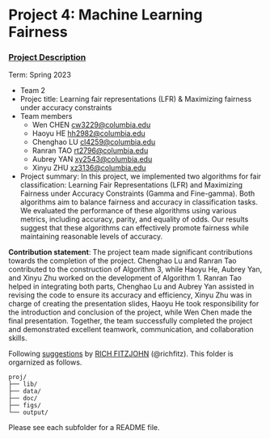# Project 4: Machine Learning Fairness

### [Project Description](doc/project4_desc.md)

Term: Spring 2023

+ Team 2
+ Projec title: Learning fair representations (LFR) & Maximizing fairness under accuracy constraints
+ Team members
	+ Wen CHEN cw3229@columbia.edu
	+ Haoyu HE hh2982@columbia.edu
	+ Chenghao LU cl4259@columbia.edu
	+ Ranran TAO rt2796@columbia.edu
	+ Aubrey YAN xy2543@columbia.edu
	+ Xinyu ZHU xz3136@columbia.edu
+ Project summary: In this project, we implemented two algorithms for fair classification: Learning Fair Representations (LFR) and Maximizing Fairness under Accuracy Constraints (Gamma and Fine-gamma). Both algorithms aim to balance fairness and accuracy in classification tasks. We evaluated the performance of these algorithms using various metrics, including accuracy, parity, and equality of odds. Our results suggest that these algorithms can effectively promote fairness while maintaining reasonable levels of accuracy.

**Contribution statement**: The project team made significant contributions towards the completion of the project. Chenghao Lu and Ranran Tao contributed to the construction of Algorithm 3, while Haoyu He, Aubrey Yan, and Xinyu Zhu worked on the development of Algorithm 1. Ranran Tao helped in integrating both parts, Chenghao Lu and Aubrey Yan assisted in revising the code to ensure its accuracy and efficiency, Xinyu Zhu was in charge of creating the presentation slides, Haoyu He took responsibility for the introduction and conclusion of the project, while Wen Chen made the final presentation. Together, the team successfully completed the project and demonstrated excellent teamwork, communication, and collaboration skills.

Following [suggestions](http://nicercode.github.io/blog/2013-04-05-projects/) by [RICH FITZJOHN](http://nicercode.github.io/about/#Team) (@richfitz). This folder is orgarnized as follows.

```
proj/
├── lib/
├── data/
├── doc/
├── figs/
└── output/
```

Please see each subfolder for a README file.
